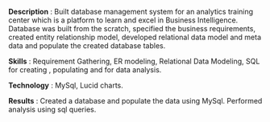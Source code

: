 **Description** : Built database management system for an analytics training center which is a platform to learn and excel in Business Intelligence. Database was built from the scratch, specified the business requirements, created entity relationship model, developed relational data model and meta data and populate the created database tables.

**Skills** : Requirement Gathering, ER modeling, Relational Data Modeling, SQL for creating , populating and for data analysis.

**Technology** : MySql, Lucid charts.

**Results** : Created a database and populate the data using MySql. Performed analysis using sql queries.
